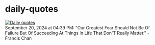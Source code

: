 # daily-quotes
[![Daily quotes](https://github.com/ceepu8/daily-quotes/actions/workflows/daily-quote.yml/badge.svg)](https://github.com/ceepu8/daily-quotes/actions/workflows/daily-quote.yml)<br/>
September 20, 2024 at 04:39 PM: "Our Greatest Fear Should Not Be Of Failure But Of Succeeding At Things In Life That Don'T Really Matter." - Francis Chan
